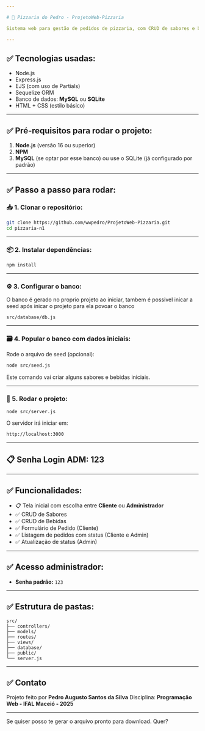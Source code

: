 ```yaml
---

# 🍕 Pizzaria do Pedro - ProjetoWeb-Pizzaria

Sistema web para gestão de pedidos de pizzaria, com CRUD de sabores e bebidas, tela de cliente e área administrativa.

---
```


## ✅ Tecnologias usadas:

* Node.js
* Express.js
* EJS (com uso de Partials)
* Sequelize ORM
* Banco de dados: **MySQL** ou **SQLite**
* HTML + CSS (estilo básico)

---

## ✅ Pré-requisitos para rodar o projeto:

1. **Node.js** (versão 16 ou superior)
2. **NPM**
3. **MySQL** (se optar por esse banco) ou use o SQLite (já configurado por padrão)

---

## ✅ Passo a passo para rodar:

### 📥 1. Clonar o repositório:

```bash
git clone https://github.com/wwpedro/ProjetoWeb-Pizzaria.git
cd pizzaria-n1
```

---

### 📦 2. Instalar dependências:

```bash
npm install
```

---

### ⚙️ 3. Configurar o banco:

O banco é gerado no proprio projeto ao iniciar,
tambem é possivel inicar a seed após inicar o projeto para ela povoar o banco

```
src/database/db.js
```

---

### 🗃️ 4. Popular o banco com dados iniciais:

Rode o arquivo de seed (opcional):

```bash
node src/seed.js
```

Este comando vai criar alguns sabores e bebidas iniciais.

---

### 🚀 5. Rodar o projeto:

```bash
node src/server.js
```

O servidor irá iniciar em:

```
http://localhost:3000
```

---

## 📋 Senha Login ADM: 123

---

## ✅ Funcionalidades:

* 📋 Tela inicial com escolha entre **Cliente** ou **Administrador**
* ✅ CRUD de Sabores
* ✅ CRUD de Bebidas
* ✅ Formulário de Pedido (Cliente)
* ✅ Listagem de pedidos com status (Cliente e Admin)
* ✅ Atualização de status (Admin)

---

## ✅ Acesso administrador:

* **Senha padrão:** `123`

---

## ✅ Estrutura de pastas:

```
src/
├── controllers/
├── models/
├── routes/
├── views/
├── database/
├── public/
└── server.js
```

---

## ✅ Contato

Projeto feito por **Pedro Augusto Santos da Silva**
Disciplina: **Programação Web - IFAL Maceió - 2025**

---

Se quiser posso te gerar o arquivo pronto para download. Quer?
